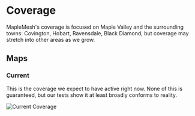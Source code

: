 # Coverage

MapleMesh's coverage is focused on Maple Valley and the surrounding towns: Covington, Hobart, Ravensdale, Black Diamond, but coverage may stretch into other areas as we grow.

## Maps
### Current
This is the coverage we expect to have active right now. None of this is guaranteed, but our tests show it at least broadly conforms to reality.

![Current Coverage](images/coverage/coverage-25-09-29.png)